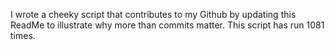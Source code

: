 I wrote a cheeky script that contributes to my Github by updating this ReadMe to illustrate why more than commits matter. This script has run 1081 times.